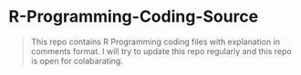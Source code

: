 # R-Programming-Coding-Source
> This repo contains R Programming coding files with explanation in comments format.
I will try to update this repo regularly and this repo is open for colabarating.
